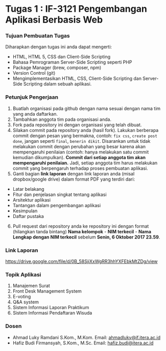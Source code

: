 # Tugas 1 : IF-3121 Pengembangan Aplikasi Berbasis Web

### Tujuan Pembuatan Tugas

Diharapkan dengan tugas ini anda dapat mengerti:
* HTML, HTML 5, CSS dan Client-Side Scripting
* Bahasa Pemrograman Server-Side Scripting seperti PHP
* Package Manager (brew, composer, npm)
* Version Control (git)
* Mengimplementasikan HTML, CSS, Client-Side Scripting dan Server-Side Scripting dalam sebuah aplikasi.

### Petunjuk Pengerjaan

1. Buatlah organisasi pada github dengan nama sesuai dengan nama tim yang anda daftarkan.
2. Tambahkan anggota tim pada organisasi anda.
3. Fork pada repository ini dengan organisasi yang telah dibuat.
4. Silakan commit pada repository anda (hasil fork). Lakukan berberapa commit dengan pesan yang bermakna, contoh: `fix css`, `create post done`, jangan seperti `final`, `benerin dikit`. Disarankan untuk tidak melakukan commit dengan perubahan yang besar karena akan mempengaruhi penilaian (contoh: hanya melakukan satu commit kemudian dikumpulkan). **Commit dari setiap anggota tim akan mempengaruhi penilaian.** Jadi, setiap anggota tim harus melakukan commit yang berpengaruh terhadap proses pembuatan aplikasi.
5. Ganti bagian **link laporan** dengan link laporan anda (misal dropbox/google drive) dalam format PDF yang terdiri dari:
  - Latar belakang
  - Fitur dan penjelasan singkat tentang aplikasi
  - Arsitektur aplikasi
  - Tantangan dalam pengembangan aplikasi
  - Kesimpulan
  - Daftar pustaka
6. Pull request dari repository anda ke repository ini dengan format (hilangkan tanda bintang) **Nama kelompok** - **NIM terkecil** - **Nama Lengkap dengan NIM terkecil** sebelum **Senin, 6 Oktober 2017 23.59**.

### Link Laporan
https://drive.google.com/file/d/0B_58SjiXxWgRR3hhYXFEbkMtZDg/view

### Topik Aplikasi
1. Manajemen Surat
2. Front Desk Management System
3. E-voting
4. Q&A system
5. Sistem Informasi Laporan Praktikum
6. Sistem Informasi Pendaftaran Wisuda

### Dosen
- Ahmad Luky Ramdani S.Kom., M.Kom. Email: ahmadluky@if.itera.ac.id
- Hafiz Budi Firmansyah, S.Kom., M.Sc. Email: hafiz.budi@itera.ac.id

